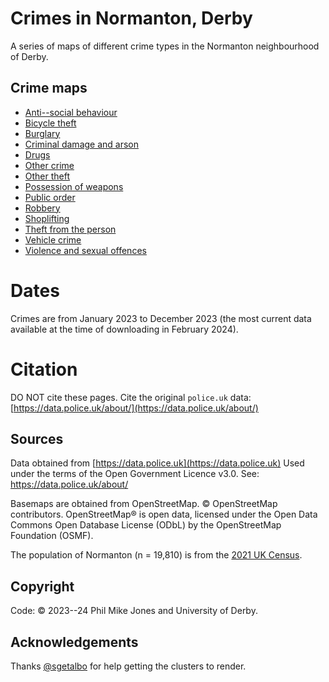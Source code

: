 # Crimes in Normanton, Derby

A series of maps of different crime types in the Normanton neighbourhood of Derby.


## Crime maps

- [Anti--social behaviour](Anti-social-behaviour.html)
- [Bicycle theft](Bicycle-theft.html)
- [Burglary](Burglary.html)
- [Criminal damage and arson](Criminal-damage-and-arson.html)
- [Drugs](Drugs.html)
- [Other crime](Other-crime.html)
- [Other theft](Other-theft.html)
- [Possession of weapons](Possession-of-weapons.html)
- [Public order](Public-order.html)
- [Robbery](Robbery.html)
- [Shoplifting](Shoplifting.html)
- [Theft from the person](Theft-from-the-person.html)
- [Vehicle crime](Vehicle-crime.html)
- [Violence and sexual offences](Violence-and-sexual-offences.html)


# Dates

Crimes are from January 2023 to December 2023 (the most current data available at the time of downloading in February 2024).


# Citation

DO NOT cite these pages.
Cite the original `police.uk` data: [https://data.police.uk/about/](https://data.police.uk/about/)


## Sources

Data obtained from [https://data.police.uk](https://data.police.uk)
Used under the terms of the Open Government Licence v3.0.
See: https://data.police.uk/about/

Basemaps are obtained from OpenStreetMap. &copy; OpenStreetMap contributors.
OpenStreetMap® is open data, licensed under the Open Data Commons Open Database License (ODbL) by the OpenStreetMap Foundation (OSMF).

The population of Normanton (n = 19,810) is from the [2021 UK Census](https://www.ons.gov.uk/census/aboutcensus). 


## Copyright

Code: &copy; 2023--24 Phil Mike Jones and University of Derby.


## Acknowledgements

Thanks [@sgetalbo](https://github.com/sgetalbo) for help getting the clusters to render.
